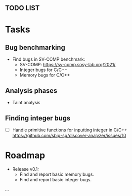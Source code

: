 TODO LIST
----------

# Tasks

## Bug benchmarking

- Find bugs in SV-COMP benchmark:
  + SV-COMP: https://sv-comp.sosy-lab.org/2021/
  + Integer bugs for C/C++
  + Memory bugs for C/C++

## Analysis phases

- Taint analysis

## Finding integer bugs

- [ ] Handle primitive functions for inputting integer in C/C++
      https://github.com/sbip-sg/discover-analyzer/issues/10

# Roadmap

- Release v0.1:
  + Find and report basic memory bugs.
  + Find and report basic integer bugs.

...
